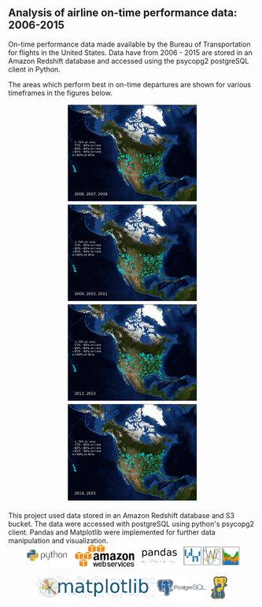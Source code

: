 ## Analysis of airline on-time performance data: 2006-2015

On-time performance data made available by the Bureau of Transportation for flights in the United States. Data have from 2006 - 2015 are stored in an Amazon Redshift database and accessed using the psycopg2 postgreSQL client in Python.

The areas which perform best in on-time departures are shown for various timeframes in the figures below.
<center><img src="images/(2006, 2007, 2008).png" height="200">
<img src="images/(2009, 2010, 2011).png" height="200"></center>

<center><img src="images/(2012, 2013).png" height="200">
<img src="images/(2014, 2015).png" height="200"></center>

<br>
This project used data stored in an Amazon Redshift database and S3 bucket. The data were accessed with postgreSQL using python's psycopg2 client. Pandas and Matplotlib were implemented for further data manipulation and visualization.

<center> <img src="images/python.png" height="45">
<img src="images/aws.png" height="45">
<img src="images/pandas_logo.png" height="45"></center>
<br>
<center><img src="images/matplotlib.png" height="45">
<img src="images/postgresql.png" height="45">
<img src="images/psycopg.png" height="45"></center>
